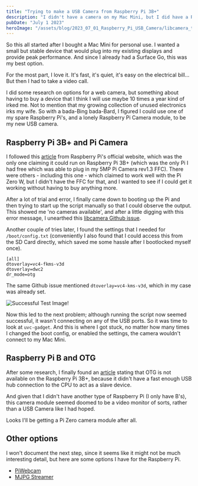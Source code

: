```yaml
---
title: "Trying to make a USB Camera from Raspberry Pi 3B+"
description: "I didn't have a camera on my Mac Mini, but I did have a Raspberry Pi and Pi Cam"
pubDate: "July 1 2023"
heroImage: "/assets/blog/2023_07_01_Raspberry_Pi_USB_Camera/libcamera_test.jpg"
---
```


So this all started after I bought a Mac Mini for personal use. I wanted a small but stable device that would plug into my existing displays and provide peak performance. And since I already had a Surface Go, this was my best option. 

For the most part, I love it. It's fast, it's quiet, it's easy on the electrical bill... But then I had to take a video call.

I did some research on options for a web camera, but something about having to buy a device that I think I will use maybe 10 times a year kind of irked me. Not to mention that my growing collection of unused electronics irks my wife. So with a bada-Bing bada-Bard, I figured I could use one of my spare Raspberry Pi's, and a lonely Raspberry Pi Camera module, to be my new USB camera. 

## Raspberry Pi 3B+ and Pi Camera

I followed this [article](https://www.raspberrypi.com/tutorials/plug-and-play-raspberry-pi-usb-webcam/) from Raspberry Pi's official website, which was the only one claiming it could run on Raspberry Pi 3B+ (which was the only Pi I had free which was able to plug in my 5MP Pi Camera rev1.3 FFC). There were others - including this one - which claimed to work well with the Pi Zero W, but I didn't have the FFC for that, and I wanted to see if I could get it working without having to buy anything more. 

After a lot of trial and error, I finally came down to booting up the Pi and then trying to start up the script manually so that I could observe the output. This showed me 'no cameras available', and after a little digging with this error message, I unearthed this [libcamera Github issue](https://github.com/raspberrypi/libcamera-apps/issues/125). 

Another couple of tries later, I found the settings that I needed for `/boot/config.txt` (conveniently I also found that I could access this from the SD Card directly, which saved me some hassle after I bootlocked myself once). 

```
[all]
dtoverlay=vc4-fkms-v3d
dtoverlay=dwc2
dr_mode=otg
```

The same Github issue mentioned `dtoverlay=vc4-kms-v3d`, which in my case was already set. 

![Successful Test Image!](/assets/blog/2023_07_01_Raspberry_Pi_USB_Camera/libcamera_test.png)

Now this led to the next problem; although running the script now seemed successful, it wasn't connecting on any of the USB ports. So it was time to look at `uvc-gadget`. And this is where I got stuck, no matter how many times I changed the boot config, or enabled the settings, the camera wouldn't connect to my Mac Mini.

## Raspberry Pi B and OTG

After some research, I finally found an [article](https://raspberrypi.stackexchange.com/questions/54871/is-there-a-way-to-make-a-rp3-b-act-as-a-usb-gadget-periferal) stating that OTG is not available on the Raspberry Pi 3B+, because it didn't have a fast enough USB hub connection to the CPU to act as a slave device. 

And given that I didn't have another type of Raspberry Pi (I only have B's), this camera module seemed doomed to be a video monitor of sorts, rather than a USB Camera like I had hoped.

Looks I'll be getting a Pi Zero camera module after all. 

## Other options

I won't document the next step, since it seems like it might not be much interesting detail, but here are some options I have for the Raspberry Pi.
- [PiWebcam](https://github.com/piwebcam/PiWebcam)
- [MJPG Streamer](https://github.com/jacksonliam/mjpg-streamer)
